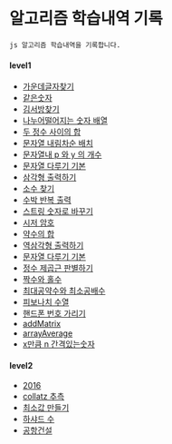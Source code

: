 # 알고리즘 학습내역 기록

```
js 알고리즘 학습내역을 기록합니다.
```

#### level1

- [가운데글자찾기](./level1/가운데글자.js)
- [같은숫자](./level1/같은숫자.js)
- [김서방찾기](./level1/김서방찾기.js)
- [나누어떨어지는 숫자 배열](./level1/나누어떨어지는숫자배열.js)
- [두 정수 사이의 합](./level1/두정수사이의합.js)
- [문자열 내림차순 배치](./level1/문자열내림차순배치.js)
- [문자열내 p 와 y 의 개수](./level1/문자열내p와y의개수.js)
- [문자열 다루기 기본](./level1/문자열다루기기본.js)
- [삼각형 출력하기](./level1/삼각형출력하기.js)
- [소수 찾기](./level1/소수찾기.js)
- [수박 반복 출력](./level1/수박.js)
- [스트링 숫자로 바꾸기](./level1/스트링숫자로바꾸기.js)
- [시저 암호](./level1/시저암호.js)
- [약수의 합](./level1/약수의합.js)
- [역삼각형 출력하기](./level1/역삼각형출력하기.js)
- [문자열 다루기 기본](./level1/문자열다루기기본.js)
- [정수 제곱근 판별하기](./level1/정수제곱근판별하기.js)
- [짝수와 홀수](./level1/짝수와홀수.js)
- [최대공약수와 최소공배수](./level1/최대공약수와최소공배수.js)
- [피보나치 수열](./level1/피보나치수열.js)
- [핸드폰 번호 가리기](./level1/핸드폰번호가리기.js)
- [addMatrix](./level1/addMatrix.js)
- [arrayAverage](./level1/arrayAverage.js)
- [x만큼 n 간격있는숫자](./level1/x만큼n간격있는숫자.js)

#### level2

- [2016](./level2/2016.js)
- [collatz 추측](./level2/collatz추측.js)
- [최소값 만들기](./level2/최소값만들기.js)
- [하샤드 수](./level2/하샤드수.js)
- [공항건설](./level2/공항건설.js)

